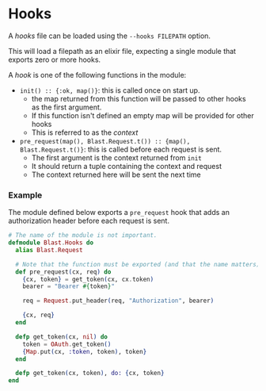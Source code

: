 # Hooks

A _hooks_ file can be loaded using the `--hooks FILEPATH` option.

This will load a filepath as an elixir file, expecting a single module that exports
zero or more hooks.

A _hook_ is one of the following functions in the module:
- `init() :: {:ok, map()}`: this is called once on start up.
  - the map returned from this function will be passed to other hooks\
    as the first argument.
  - If this function isn't defined an empty map will be provided for other hooks
  - This is referred to as the _context_
- `pre_request(map(), Blast.Request.t()) :: {map(), Blast.Request.t()}`: this is called before each request is sent.
  - The first argument is the context returned from `init`
  - It should return a tuple containing the context and request
  - The context returned here will be sent the next time

### Example

The module defined below exports a `pre_request` hook that adds
an authorization header before each request is sent.

```elixir
# The name of the module is not important.
defmodule Blast.Hooks do
  alias Blast.Request

  # Note that the function must be exported (and that the name matters).
  def pre_request(cx, req) do
    {cx, token} = get_token(cx, cx.token)
    bearer = "Bearer #{token}"

    req = Request.put_header(req, "Authorization", bearer)

    {cx, req}
  end

  defp get_token(cx, nil) do
    token = OAuth.get_token()
    {Map.put(cx, :token, token), token}
  end

  defp get_token(cx, token), do: {cx, token}
end
```


